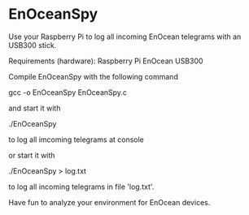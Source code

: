EnOceanSpy
==========

Use your Raspberry Pi to log all incoming EnOcean telegrams with an USB300 stick.

Requirements (hardware):
Raspberry Pi
EnOcean USB300


Compile EnOceanSpy with the following command

gcc -o EnOceanSpy EnOceanSpy.c

and start it with

./EnOceanSpy 

to log all imcoming telegrams at console

or start it with

./EnOceanSpy > log.txt

to log all incoming telegrams in file 'log.txt'.


Have fun to analyze your environment for EnOcean devices.
